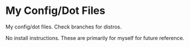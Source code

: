 # My Config/Dot Files

My config/dot files. Check branches for distros.

No install instructions. These are primarily for myself for future reference.

